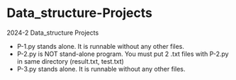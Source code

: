 # Data_structure-Projects
2024-2 Data_structure Projects

* P-1.py stands alone. It is runnable without any other files.
* P-2.py is NOT stand-alone program. You must put 2 .txt files with P-2.py in same directory (result.txt, test.txt)
* P-3.py stands alone. It is runnable without any other files.
